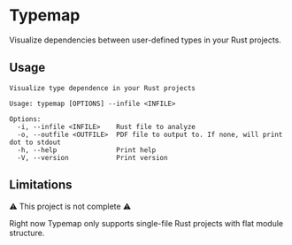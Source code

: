 # Typemap
Visualize dependencies between user-defined types in your Rust projects.

## Usage

```
Visualize type dependence in your Rust projects

Usage: typemap [OPTIONS] --infile <INFILE>

Options:
  -i, --infile <INFILE>    Rust file to analyze
  -o, --outfile <OUTFILE>  PDF file to output to. If none, will print dot to stdout
  -h, --help               Print help
  -V, --version            Print version
```

## Limitations
⚠️ This project is not complete ⚠️

Right now Typemap only supports single-file Rust projects with flat module structure.


